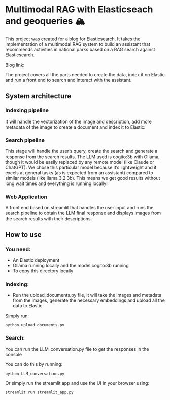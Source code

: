 # Multimodal RAG with Elasticseach and geoqueries 🏔️

This project was created for a blog for Elasticsearch. It takes the implementation of a multimodal RAG system to build an assistant that recommends activities in national parks based on a RAG search against Elasticsearch. 

Blog link: <TO DO>

The project covers all the parts needed to create the data, index it on Elastic and run a front end to search and interact with the assistant.

## System architecture
### Indexing pipeline
It will handle the vectorization of the image and description, add more metadata of the image to create a document and index it to Elastic:

### Search pipeline

This stage will handle the user’s query, create the search and generate a response from the search results. The LLM used is cogito:3b with Ollama, though it would be easily replaced by any remote model (like Claude or ChatGPT). We chose this particular model because it’s lightweight and it excels at general tasks (as is expected from an assistant) compared to similar models (like llama 3.2 3b). This means we get good results without long wait times and everything is running locally!


### Web Application
A front end based on streamlit that handles the user input and runs the search pipeline to obtain the LLM final response and displays images from the search results with their descriptions.



## How to use 

### You need:

- An Elastic deployment
- Ollama running locally and the model cogito:3b running
- To copy this directory locally


### Indexing:
- Run the upload_documents.py file, it will take the images and metadata from the images, generate the necessary embeddings and upload all the data to Elastic.

Simply run:
```
python upload_documents.py
```
### Search:

You can run the LLM_conversation.py file to get the responses in the console

You can do this by running:
```
python LLM_conversation.py
```


Or simply run the streamlit app and use the UI in your browser using:

```
streamlit run streamlit_app.py
```
